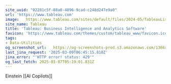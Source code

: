 ```yaml
---
site_uuid: "02281c5f-88a0-4896-9cad-c248d247e9a0"
url: 'https://www.tableau.com'
image:   https://www.tableau.com/sites/default/files/2024-05/TableauListImage_1024x512.png
site_name: Tableau
title: 'Tableau: Business Intelligence and Analytics Software'
favicon: 'https://www.tableau.com/themes/custom/tableau_www/favicon.ico'
tags:
- Data-Utilities
og_screenshot_url:   https://og-screenshots-prod.s3.amazonaws.com/1366x768/80/false/9f08b5a99c6c9f62c7b1c97611500f5db6b140a14c8c8c4a5b34b00faaad2427.jpeg
last_jina_request: '2025-03-09T06:45:15.818Z'
jina_error: "'HTTP error! status: 429'"
og_last_fetch: 2025-03-07T05:19:01.831Z
---
```


Einstein [[AI Copilots]]

